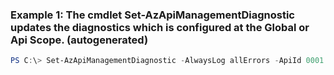 ### Example 1: The cmdlet Set-AzApiManagementDiagnostic updates the diagnostics which is configured at the Global or Api Scope. (autogenerated)
```powershell
PS C:\> Set-AzApiManagementDiagnostic -AlwaysLog allErrors -ApiId 0001 -Context $ApiMgmtContext -DiagnosticId applicationinsights -LoggerId Logger123 -SamplingSetting $samplingSetting
```

